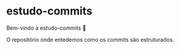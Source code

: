# estudo-commits

Bem-vindo à estudo-commits :tada:

O repositório onde entedemos como os commits são estruturados.
